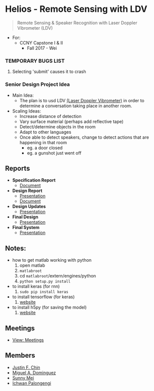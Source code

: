 # Helios - Remote Sensing with LDV
> Remote Sensing & Speaker Recognition with Laser Doppler Vibrometer (LDV)
- For:
    - CCNY Capstone I & II 
        - Fall 2017 - Wei
### TEMPORARY BUGS LIST
1. Selecting 'submit' causes it to crash

### Senior Design Project Idea

- Main Idea:
	- The plan is to usd LDV [(Laser Doppler Vibrometer)](http://www.polytec.com/us/solutions/vibration-measurement/basic-principles-of-vibrometry/) in order to determine a conversation taking place in another room. 
- Scaling Ideas:
	- Increase distance of detection
	- Vary surface material (perhaps add reflective tape)
	- Detect/determine objects in the room
	- Adapt to other languages
    - Once able to detect speakers, change to detect actions that are happening in that room
        - eg. a door closed
        - eg. a gunshot just went off 

## Reports
- **Specification Report**
    - [Document](https://docs.google.com/document/d/1MODgFBAmrPI_2PXS4SshltVS8bHBz-O9JDveyJbtV4E/edit?usp=sharing)
- **Design Report**
    - [Presentation](https://docs.google.com/presentation/d/1tisFgrkVGKQc0OuIMv-1m_N49rM4-hB4r10_Se2CzB4/edit?usp=sharing)
    - [Document](https://docs.google.com/document/d/1aCLo4EOBs--eeBiwbeih1LgdyiZGMhM40jSkdIjuo-Q/edit?usp=sharing)
- **Design Updates**
    - [Presentation](https://docs.google.com/presentation/d/1BMWx23MD0vmf4RUvOBaTfwrOpAZb5I4w9msuXU_t_M4/edit?usp=sharing)
- **Final Design**
    - [Presentation](https://docs.google.com/presentation/d/13B_uOI0xmziEm_iQ8VZUOeHzlHnd84z6P8I2fDJchTU/edit?usp=sharing)
- **Final System**
    - [Presentation]()

## Notes:
- how to get matlab working with python
    1. open matlab
    2. `matlabroot`
    3. cd `matlabroot`/extern/engines/python
    4. `python setup.py install`
- to install keras (for rnn)
    1. `sudo pip install keras`
- to install tensorflow (for keras)
    1. [website](https://www.tensorflow.org/install/)
- to install h5py (for saving the model) 
    1. [website](http://docs.h5py.org/en/latest/build.html)

## Meetings
- [View: Meetings](meetings.md)

## Members
- [Justin F. Chin](https://github.com/justinfchin)
- [Miguel A. Dominguez](https://github.com/Miguel75An)
- [Sunny Mei](https://github.com/Sunny3oy)
- [Ichwan Palongengi](https://github.com/ipalongengi)
